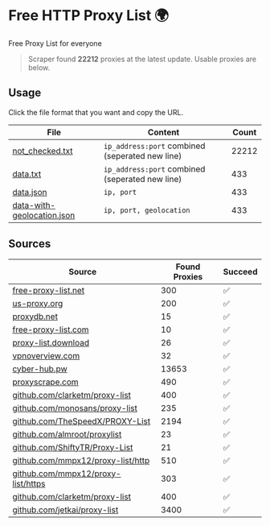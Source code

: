 
# Free HTTP Proxy List 🌍

Free Proxy List for everyone

> Scraper found **22212** proxies at the latest update. Usable proxies are below.

## Usage

Click the file format that you want and copy the URL.


|File|Content|Count|
|----|-------|-----|
|[not_checked.txt](https://raw.githubusercontent.com/yemixzy/proxy-list/main/proxy-list/not_checked.txt)|`ip_address:port` combined (seperated new line)|22212|
|[data.txt](https://raw.githubusercontent.com/yemixzy/proxy-list/main/proxy-list/data.txt)|`ip_address:port` combined (seperated new line)|433|
|[data.json](https://raw.githubusercontent.com/yemixzy/proxy-list/main/proxy-list/data.json)|`ip, port`|433|
|[data-with-geolocation.json](https://raw.githubusercontent.com/yemixzy/proxy-list/main/proxy-list/data-with-geolocation.json)|`ip, port, geolocation`|433|

## Sources

|Source|Found Proxies|Succeed|
|------|-------------|-------|
|[free-proxy-list.net](https://free-proxy-list.net)|300|✅|
|[us-proxy.org](https://www.us-proxy.org)|200|✅|
|[proxydb.net](http://proxydb.net)|15|✅|
|[free-proxy-list.com](https://free-proxy-list.com/?page=&port=&type%5B%5D=http&type%5B%5D=https&up_time=0&search=Search)|10|✅|
|[proxy-list.download](https://www.proxy-list.download/HTTP)|26|✅|
|[vpnoverview.com](https://vpnoverview.com/privacy/anonymous-browsing/free-proxy-servers)|32|✅|
|[cyber-hub.pw](https://cyber-hub.pw/statics/proxy.txt)|13653|✅|
|[proxyscrape.com](https://api.proxyscrape.com/v2/?request=displayproxies&protocol=http&timeout=10000&country=all&ssl=all&anonymity=all)|490|✅|
|[github.com/clarketm/proxy-list](https://raw.githubusercontent.com/clarketm/proxy-list/master/proxy-list-raw.txt)|400|✅|
|[github.com/monosans/proxy-list](https://raw.githubusercontent.com/monosans/proxy-list/main/proxies/http.txt)|235|✅|
|[github.com/TheSpeedX/PROXY-List](https://raw.githubusercontent.com/TheSpeedX/PROXY-List/master/http.txt)|2194|✅|
|[github.com/almroot/proxylist](https://raw.githubusercontent.com/almroot/proxylist/master/list.txt)|23|✅|
|[github.com/ShiftyTR/Proxy-List](https://raw.githubusercontent.com/ShiftyTR/Proxy-List/master/http.txt)|21|✅|
|[github.com/mmpx12/proxy-list/http](https://raw.githubusercontent.com/mmpx12/proxy-list/master/http.txt)|510|✅|
|[github.com/mmpx12/proxy-list/https](https://raw.githubusercontent.com/mmpx12/proxy-list/master/https.txt)|303|✅|
|[github.com/clarketm/proxy-list](https://raw.githubusercontent.com/clarketm/proxy-list/master/proxy-list-raw.txt)|400|✅|
|[github.com/jetkai/proxy-list](https://raw.githubusercontent.com/jetkai/proxy-list/main/online-proxies/txt/proxies.txt)|3400|✅|


